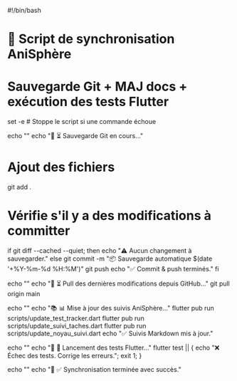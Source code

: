 #!/bin/bash

# 🚀 Script de synchronisation AniSphère
# Sauvegarde Git + MAJ docs + exécution des tests Flutter

set -e  # Stoppe le script si une commande échoue

echo ""
echo "🔄 ⏳ Sauvegarde Git en cours..."

# Ajout des fichiers
git add .

# Vérifie s'il y a des modifications à committer
if git diff --cached --quiet; then
  echo "⚠️  Aucun changement à sauvegarder."
else
  git commit -m "📦 Sauvegarde automatique $(date '+%Y-%m-%d %H:%M')"
  git push
  echo "✅ Commit & push terminés."
fi

echo ""
echo "🔁 ⏳ Pull des dernières modifications depuis GitHub…"
git pull origin main

echo ""
echo "📚 📊 Mise à jour des suivis AniSphère..."
flutter pub run scripts/update_test_tracker.dart
flutter pub run scripts/update_suivi_taches.dart
flutter pub run scripts/update_noyau_suivi.dart
echo "✅ Suivis Markdown mis à jour."

echo ""
echo "🧪 🔬 Lancement des tests Flutter..."
flutter test || { echo "❌ Échec des tests. Corrige les erreurs."; exit 1; }

echo ""
echo "🎉 ✅ Synchronisation terminée avec succès."
